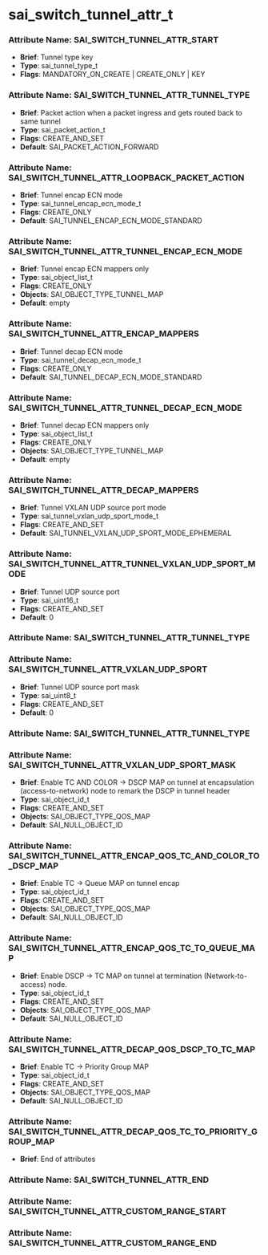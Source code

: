 # **sai_switch_tunnel_attr_t**
### Attribute Name: **SAI_SWITCH_TUNNEL_ATTR_START**
- **Brief**: Tunnel type key
- **Type**: sai_tunnel_type_t
- **Flags**: MANDATORY_ON_CREATE | CREATE_ONLY | KEY

### Attribute Name: **SAI_SWITCH_TUNNEL_ATTR_TUNNEL_TYPE**
- **Brief**: Packet action when a packet ingress and gets routed back to same tunnel
- **Type**: sai_packet_action_t
- **Flags**: CREATE_AND_SET
- **Default**: SAI_PACKET_ACTION_FORWARD

### Attribute Name: **SAI_SWITCH_TUNNEL_ATTR_LOOPBACK_PACKET_ACTION**
- **Brief**: Tunnel encap ECN mode
- **Type**: sai_tunnel_encap_ecn_mode_t
- **Flags**: CREATE_ONLY
- **Default**: SAI_TUNNEL_ENCAP_ECN_MODE_STANDARD

### Attribute Name: **SAI_SWITCH_TUNNEL_ATTR_TUNNEL_ENCAP_ECN_MODE**
- **Brief**: Tunnel encap ECN mappers only
- **Type**: sai_object_list_t
- **Flags**: CREATE_ONLY
- **Objects**: SAI_OBJECT_TYPE_TUNNEL_MAP
- **Default**: empty

### Attribute Name: **SAI_SWITCH_TUNNEL_ATTR_ENCAP_MAPPERS**
- **Brief**: Tunnel decap ECN mode
- **Type**: sai_tunnel_decap_ecn_mode_t
- **Flags**: CREATE_ONLY
- **Default**: SAI_TUNNEL_DECAP_ECN_MODE_STANDARD

### Attribute Name: **SAI_SWITCH_TUNNEL_ATTR_TUNNEL_DECAP_ECN_MODE**
- **Brief**: Tunnel decap ECN mappers only
- **Type**: sai_object_list_t
- **Flags**: CREATE_ONLY
- **Objects**: SAI_OBJECT_TYPE_TUNNEL_MAP
- **Default**: empty

### Attribute Name: **SAI_SWITCH_TUNNEL_ATTR_DECAP_MAPPERS**
- **Brief**: Tunnel VXLAN UDP source port mode
- **Type**: sai_tunnel_vxlan_udp_sport_mode_t
- **Flags**: CREATE_AND_SET
- **Default**: SAI_TUNNEL_VXLAN_UDP_SPORT_MODE_EPHEMERAL

### Attribute Name: **SAI_SWITCH_TUNNEL_ATTR_TUNNEL_VXLAN_UDP_SPORT_MODE**
- **Brief**: Tunnel UDP source port
- **Type**: sai_uint16_t
- **Flags**: CREATE_AND_SET
- **Default**: 0

### Attribute Name: **SAI_SWITCH_TUNNEL_ATTR_TUNNEL_TYPE**

### Attribute Name: **SAI_SWITCH_TUNNEL_ATTR_VXLAN_UDP_SPORT**
- **Brief**: Tunnel UDP source port mask
- **Type**: sai_uint8_t
- **Flags**: CREATE_AND_SET
- **Default**: 0

### Attribute Name: **SAI_SWITCH_TUNNEL_ATTR_TUNNEL_TYPE**

### Attribute Name: **SAI_SWITCH_TUNNEL_ATTR_VXLAN_UDP_SPORT_MASK**
- **Brief**: Enable TC AND COLOR -> DSCP MAP on tunnel at encapsulation (access-to-network) node to remark the DSCP in tunnel header
- **Type**: sai_object_id_t
- **Flags**: CREATE_AND_SET
- **Objects**: SAI_OBJECT_TYPE_QOS_MAP
- **Default**: SAI_NULL_OBJECT_ID

### Attribute Name: **SAI_SWITCH_TUNNEL_ATTR_ENCAP_QOS_TC_AND_COLOR_TO_DSCP_MAP**
- **Brief**: Enable TC -> Queue MAP on tunnel encap
- **Type**: sai_object_id_t
- **Flags**: CREATE_AND_SET
- **Objects**: SAI_OBJECT_TYPE_QOS_MAP
- **Default**: SAI_NULL_OBJECT_ID

### Attribute Name: **SAI_SWITCH_TUNNEL_ATTR_ENCAP_QOS_TC_TO_QUEUE_MAP**
- **Brief**: Enable DSCP -> TC MAP on tunnel at termination (Network-to-access) node.
- **Type**: sai_object_id_t
- **Flags**: CREATE_AND_SET
- **Objects**: SAI_OBJECT_TYPE_QOS_MAP
- **Default**: SAI_NULL_OBJECT_ID

### Attribute Name: **SAI_SWITCH_TUNNEL_ATTR_DECAP_QOS_DSCP_TO_TC_MAP**
- **Brief**: Enable TC -> Priority Group MAP
- **Type**: sai_object_id_t
- **Flags**: CREATE_AND_SET
- **Objects**: SAI_OBJECT_TYPE_QOS_MAP
- **Default**: SAI_NULL_OBJECT_ID

### Attribute Name: **SAI_SWITCH_TUNNEL_ATTR_DECAP_QOS_TC_TO_PRIORITY_GROUP_MAP**
- **Brief**: End of attributes

### Attribute Name: **SAI_SWITCH_TUNNEL_ATTR_END**

### Attribute Name: **SAI_SWITCH_TUNNEL_ATTR_CUSTOM_RANGE_START**

### Attribute Name: **SAI_SWITCH_TUNNEL_ATTR_CUSTOM_RANGE_END**



